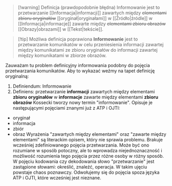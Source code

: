 > [!warning] Definicja (prawdopodobnie błędna)
> Informowanie jest to przetwarzanie [[Informacja|informacji]] zawartych między ~~elementami zbioru oryginałów~~ [[oryginał|oryginałami]] w [[Źródło|źródle]] w [[Informacja|informacje]] zawarte między ~~elementami zbioru obrazów~~ [[Obrazy|obrazami]] w [[Tekst|tekście]]. 

> [!tip] Możliwa definicja poprawiona
> **Informowanie** jest to przetwarzanie komunikatów w celu przeniesienia informacji zawartej między komunikatami ze zbioru oryginałów do informacji zawartej między komunikatami w zbiorze obrazów.

Zauważam tu problem definicyjny informowania podobny do pojęcia przetwarzania komunikatów. 
Aby to wykazać weźmy na tapet definicję oryginalną:
1. Definiendum: Informowanie
2. Definiens: przetwarzanie **informacji** zawartych między elementami **zbioru** **oryginałów** w **informacje** zawarte między elementami **zbioru** **obrazów**
Kossecki tworzy nowy termin "informowanie". 
Opisuje je następującymi pojęciami znanymi już z ATP i OJTI: 
* oryginał
* informacja
* zbiór
* obraz
Wyrażenia "zawartych między elementami" oraz "zawarte między elementami" są literackim opisem, który nie sprawia problemu. 
Brakuje wcześniej zdefiniowanego pojęcia przetwarzania. Może być ono rozumiane w sposób potoczny, ale to wprowadza niejednoznaczność i możliwość rozumienia tego pojęcia przez różne osoby w różny sposób. W pojęciu kodowania czy dekodowania słowo "przetwarzanie" jest zastąpione słowami: określić, znaleźć, operacja.
W takim ujęciu powstaje chaos poznawczy. Odwołujemy się do pojęcia spoza języka ATP i OJTI, które wcześniej jest nieznane. 
